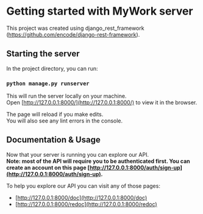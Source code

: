 # Getting started with MyWork server

This project was created using django_rest_framework (https://github.com/encode/django-rest-framework).

## Starting the server

In the project directory, you can run:

### `python manage.py runserver`

This will run the server locally on your machine.\
Open [http://127.0.0.1:8000/](http://127.0.0.1:8000/) to view it in the browser.

The page will reload if you make edits.\
You will also see any lint errors in the console.

## Documentation & Usage

Now that your server is running you can explore our API.\
**Note: most of the API will require you to be authenticated first. You can create an account on this page [http://127.0.0.1:8000/auth/sign-up](http://127.0.0.1:8000/auth/sign-up).**

To help you explore our API you can visit any of those pages:
  - [http://127.0.0.1:8000/doc](http://127.0.0.1:8000/doc)
  - [http://127.0.0.1:8000/redoc](http://127.0.0.1:8000/redoc)

